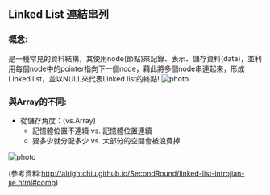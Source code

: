 ## Linked List 連結串列
### 概念:         
   是一種常見的資料結構，其使用node(節點)來記錄、表示、儲存資料(data)，並利用每個node中的pointer指向下一個node，藉此將多個node串連起來，形成Linked list，並以NULL來代表Linked list的終點!
 ![photo](https://github.com/alrightchiu/SecondRound/blob/master/content/Algorithms%20and%20Data%20Structures/BasicDataStructures/LinkedList/Intro/f1.png?raw=true)
         
### 與Array的不同:
  * 從儲存角度：(vs.Array)     
    * 記憶體位置不連續 vs. 記憶體位置連續        
    * 要多少就分配多少 vs. 大部分的空間會被浪費掉       
    
![photo](https://github.com/stopraining/LearningNote/blob/master/pic/linkedlist2.jpg)        

   
   
(參考資料:http://alrightchiu.github.io/SecondRound/linked-list-introjian-jie.html#comp)
